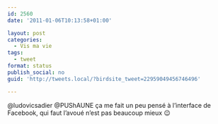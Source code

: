 ```yaml
---
id: 2560
date: '2011-01-06T10:13:58+01:00'

layout: post
categories:
  - Vis ma vie
tags:
  - tweet
format: status
publish_social: no
guid: 'http://tweets.local/?birdsite_tweet=22959049456746496'

---
```


@ludovicsadier @PUShAUNE ça me fait un peu pensé à l’interface de Facebook, qui faut l’avoué n’est pas beaucoup mieux 😉